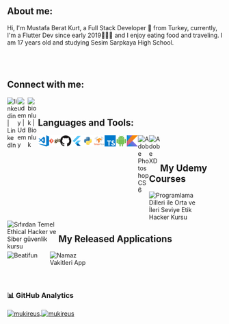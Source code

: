 ## About me:

Hi, I'm Mustafa Berat Kurt, a Full Stack Developer 🚀 from Turkey, currently, I'm a Flutter Dev since early 2019🙍🏽‍♂️ and I enjoy eating food and traveling. I am 17 years old and studying Sesim Sarpkaya High School. 

<br />
<br />


## Connect with me:

[<img align="left" alt="linkedin | LinkedIn" width="24px" src="https://cdn.jsdelivr.net/npm/simple-icons@v3/icons/linkedin.svg" />][linkedin]
[<img align="left" alt="udemy | Udemy" width="24px" src="https://cdn.jsdelivr.net/npm/simple-icons@v3/icons/udemy.svg" />][udemy]
[<img align="left" alt="bionluk | Bionluk" width="24px" src="https://i0.wp.com/www.moramfi.com/wp-content/uploads/2020/06/unnamed-min-1.png?resize=344%2C344&ssl=1" />][bionluk]
<br />

## Languages and Tools:

<img align="left" alt="Visual Studio Code" width="26px" src="https://raw.githubusercontent.com/github/explore/80688e429a7d4ef2fca1e82350fe8e3517d3494d/topics/visual-studio-code/visual-studio-code.png" />
<img align="left" alt="Git" width="26px" src="https://raw.githubusercontent.com/github/explore/80688e429a7d4ef2fca1e82350fe8e3517d3494d/topics/git/git.png" />
<img align="left" alt="GitHub" width="26px" src="https://raw.githubusercontent.com/github/explore/78df643247d429f6cc873026c0622819ad797942/topics/github/github.png" />
<img align="left" alt="Flutter" width="26px" src="https://raw.githubusercontent.com/github/explore/cebd63002168a05a6a642f309227eefeccd92950/topics/flutter/flutter.png" />
<img align="left" alt="Python" width="26px" src="https://raw.githubusercontent.com/github/explore/cebd63002168a05a6a642f309227eefeccd92950/topics/python/python.png" />
<img align="left" alt="Tensorflow" width="26px" src="https://raw.githubusercontent.com/github/explore/cebd63002168a05a6a642f309227eefeccd92950/topics/tensorflow/tensorflow.png" />
<img align="left" alt="Typescript" width="26px" src="https://raw.githubusercontent.com/github/explore/cebd63002168a05a6a642f309227eefeccd92950/topics/typescript/typescript.png" />
<img align="left" alt="Android" width="26px" src="https://raw.githubusercontent.com/github/explore/80688e429a7d4ef2fca1e82350fe8e3517d3494d/topics/android/android.png" />
<img align="left" alt="Kotlin" width="26px" src="https://raw.githubusercontent.com/github/explore/80688e429a7d4ef2fca1e82350fe8e3517d3494d/topics/kotlin/kotlin.png" />
<img align="left" alt="Adobe Photoshop CS6" width="26px" src="https://upload.wikimedia.org/wikipedia/commons/thumb/a/af/Adobe_Photoshop_CC_icon.svg/616px-Adobe_Photoshop_CC_icon.svg.png" />
<img align="left" alt="Adobe XD" width="26px" src="https://upload.wikimedia.org/wikipedia/commons/thumb/c/c2/Adobe_XD_CC_icon.svg/1200px-Adobe_XD_CC_icon.svg.png" />

<br />
<br />

## My Udemy Courses

<a href="https://www.udemy.com/course/programlama-dilleriyle-orta-ileri-seviye-etik-hacker-kursu/"><img align="left" alt="Programlama Dilleri ile Orta ve İleri Seviye Etik Hacker Kursu" width="120px" src="https://img-a.udemycdn.com/course/240x135/3138094_aa7a_4.jpg?_yrlIrgkFRk78o0Bmw9Aqjvtd8pXkzpzMjSlfYmlvW1B2Tg7Udz9c8c77Eli10npiOAH6VBnoMy7ia_a8ktsqIVFFRZIZbhF16Ie6k-KmrRDvCVeUtenU79jIvO6qA" /></a>

<a href="https://www.udemy.com/course/sfrdan-temel-ethical-hacker-ve-siber-guvenlik-kursu/"><img align="left" alt="Sıfırdan Temel Ethical Hacker ve Siber güvenlik kursu" width="120px" src="https://img-a.udemycdn.com/course/240x135/3011886_26e3.jpg?28ukeAeKCmDrTNcuFkxi1yZJ5rA0B4spXrsUkekHttmxnRlp6mTlT5BJGENXTMnTJ2M5dm00YFDJDbCgAmXWz6xBGSQAG_egituDuqiIBIcF2QELwSehze_9AUo" /></a>

[linkedin]: https://www.linkedin.com/in/berat-kurt-958b6a202/
[udemy]: https://www.udemy.com/user/berat-kurt-2/
[bionluk]: https://bionluk.com/beratkurt/

<br />
<br />
<br />
<br />

## My Released Applications
<a href="https://play.google.com/store/apps/details?id=com.beatiapp2.beatifun"><img align="left" alt="Beatifun" width="100px" src="https://play-lh.googleusercontent.com/0MXVZ8Vwtu-SSqhMrlVBdPB0j9QkNC-IKmEs6T43pFOA3IRqm7piatXyhsvW6iOWiQ=s180-rw" /></a>

<a href="https://play.google.com/store/apps/details?id=com.beatiapp.namazvakitleriapp"><img align="left" alt="Namaz Vakitleri App" width="100px" src="https://play-lh.googleusercontent.com/W7PA0hrcOPE6mNjJJdhQeG6QK5HYOnINjPcLEO6ZoBH4CeEjNGib1LKWO61XPD0GS8o5=s180-rw" /></a>

<br />
<br />
<br />
<br />

### 📊 GitHub Analytics

<a href="https://github.com/zekkontro">
  <img height="180em" align="center" src="https://github-readme-stats.vercel.app/api?username=zekkontro&show_icons=true&locale=en&theme=algolia&include_all_commits=true&count_private=true" alt="mukireus"/>
  <img height="180em" align="center" src="https://github-readme-stats.vercel.app/api/top-langs?username=zekkontro&show_icons=true&locale=en&layout=compact&langs_count=8&theme=algolia" alt="mukireus"/>
</a>
